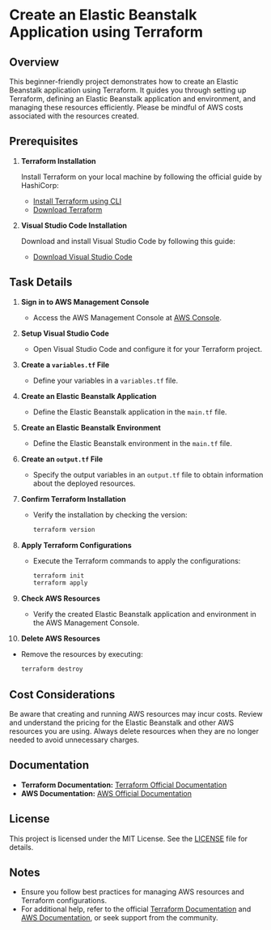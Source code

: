 # Create an Elastic Beanstalk Application using Terraform

## Overview

This beginner-friendly project demonstrates how to create an Elastic Beanstalk application using Terraform. It guides you through setting up Terraform, defining an Elastic Beanstalk application and environment, and managing these resources efficiently. Please be mindful of AWS costs associated with the resources created.

## Prerequisites

1. **Terraform Installation**

   Install Terraform on your local machine by following the official guide by HashiCorp:
   - [Install Terraform using CLI](https://learn.hashicorp.com/tutorials/terraform/install-cli)
   - [Download Terraform](https://www.terraform.io/downloads.html)

2. **Visual Studio Code Installation**

   Download and install Visual Studio Code by following this guide:
   - [Download Visual Studio Code](https://code.visualstudio.com/download)

## Task Details

1. **Sign in to AWS Management Console**

   - Access the AWS Management Console at [AWS Console](https://aws.amazon.com/console/).

2. **Setup Visual Studio Code**

   - Open Visual Studio Code and configure it for your Terraform project.

3. **Create a `variables.tf` File**

   - Define your variables in a `variables.tf` file.

4. **Create an Elastic Beanstalk Application**

   - Define the Elastic Beanstalk application in the `main.tf` file.

5. **Create an Elastic Beanstalk Environment**

   - Define the Elastic Beanstalk environment in the `main.tf` file.

6. **Create an `output.tf` File**

   - Specify the output variables in an `output.tf` file to obtain information about the deployed resources.

7. **Confirm Terraform Installation**

   - Verify the installation by checking the version:
     ```bash
     terraform version
     ```

8. **Apply Terraform Configurations**

   - Execute the Terraform commands to apply the configurations:
     ```bash
     terraform init
     terraform apply
     ```

9. **Check AWS Resources**

   - Verify the created Elastic Beanstalk application and environment in the AWS Management Console.


10. **Delete AWS Resources**

   - Remove the resources by executing:
     ```bash
     terraform destroy
     ```

## Cost Considerations

Be aware that creating and running AWS resources may incur costs. Review and understand the pricing for the Elastic Beanstalk and other AWS resources you are using. Always delete resources when they are no longer needed to avoid unnecessary charges.

## Documentation

- **Terraform Documentation:** [Terraform Official Documentation](https://www.terraform.io/docs)
- **AWS Documentation:** [AWS Official Documentation](https://docs.aws.amazon.com/)

## License

This project is licensed under the MIT License. See the [LICENSE](LICENSE) file for details.

## Notes

- Ensure you follow best practices for managing AWS resources and Terraform configurations.
- For additional help, refer to the official [Terraform Documentation](https://www.terraform.io/docs) and [AWS Documentation](https://docs.aws.amazon.com/), or seek support from the community.
